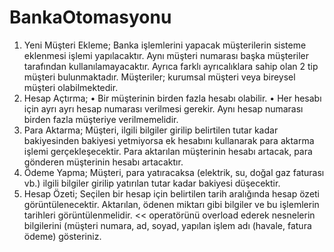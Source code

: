 # BankaOtomasyonu
1. Yeni Müşteri Ekleme; Banka işlemlerini yapacak müşterilerin sisteme eklenmesi işlemi yapılacaktır. Aynı müşteri numarası başka müşteriler tarafından kullanılamayacaktır. Ayrıca farklı ayrıcalıklara sahip olan 2 tip müşteri bulunmaktadır. Müşteriler; kurumsal müşteri veya bireysel müşteri olabilmektedir.
2. Hesap Açtırma;
• Bir müşterinin birden fazla hesabı olabilir.
• Her hesabı için ayrı ayrı hesap numarası verilmesi gerekir. Aynı hesap numarası birden fazla müşteriye verilmemelidir.
3. Para Aktarma; Müşteri, ilgili bilgiler girilip belirtilen tutar kadar bakiyesinden bakiyesi yetmiyorsa ek hesabını kullanarak para aktarma işlemi gerçekleşecektir. Para aktarılan müşterinin hesabı artacak, para gönderen müşterinin hesabı artacaktır.
4. Ödeme Yapma; Müşteri, para yatıracaksa (elektrik, su, doğal gaz faturası vb.) ilgili bilgiler girilip yatırılan tutar kadar bakiyesi düşecektir.
7. Hesap Özeti; Seçilen bir hesap için belirtilen tarih aralığında hesap özeti görüntülenecektir. Aktarılan, ödenen miktarı gibi bilgiler ve bu işlemlerin tarihleri görüntülenmelidir. << operatörünü overload ederek nesnelerin bilgilerini (müşteri numara, ad, soyad, yapılan işlem adı (havale, fatura ödeme) gösteriniz.
